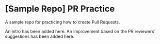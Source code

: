 # [Sample Repo] PR Practice
A sample repo for practicing how to create Pull Requests.

An intro has been added here.
An improvement based on the PR reviewers' suggestions has been added here.
